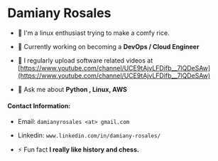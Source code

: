 <h1>Damiany Rosales</h1>

- 🔭 I'm a linux enthusiast trying to make a comfy rice.

- 🌱 Currently working on becoming a **DevOps / Cloud Engineer**

- 📝 I regularly upload software related videos at [https://www.youtube.com/channel/UCE9tAjvLFDifb__7lQDeSAw](https://www.youtube.com/channel/UCE9tAjvLFDifb__7lQDeSAw)

- 💬 Ask me about **Python <django>, Linux, AWS**

#### Contact Information:
- Email: `damianyrosales <at> gmail.com`
- Linkedin: `www.linkedin.com/in/damiany-rosales/`

- ⚡ Fun fact **I really like history and chess.**


